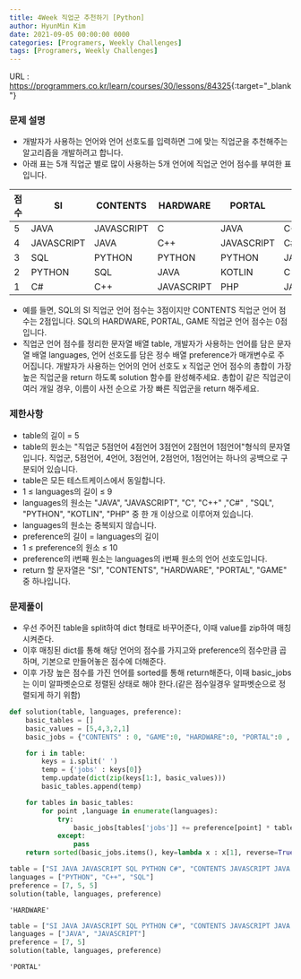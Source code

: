 ```yaml
---
title: 4Week 직업군 추천하기 [Python]
author: HyunMin Kim
date: 2021-09-05 00:00:00 0000
categories: [Programers, Weekly Challenges]
tags: [Programers, Weekly Challenges]
---
```


URL : <https://programmers.co.kr/learn/courses/30/lessons/84325>{:target="_blank"}

### 문제 설명
- 개발자가 사용하는 언어와 언어 선호도를 입력하면 그에 맞는 직업군을 추천해주는 알고리즘을 개발하려고 합니다.
- 아래 표는 5개 직업군 별로 많이 사용하는 5개 언어에 직업군 언어 점수를 부여한 표입니다.

|점수|	SI|	CONTENTS|	HARDWARE|	PORTAL|	GAME|
|---|---|---|---|---|---|
|5|JAVA|	JAVASCRIPT|	C|	JAVA|	C++|
|4|JAVASCRIPT|	JAVA|	C++|	JAVASCRIPT|	C#|
|3|SQL	|PYTHON|	PYTHON|	PYTHON|	JAVASCRIPT|
|2|PYTHON	|SQL	|JAVA	|KOTLIN|	C|
|1|C#|	C++	|JAVASCRIPT	|PHP|	JAVA|

- 예를 들면, SQL의 SI 직업군 언어 점수는 3점이지만 CONTENTS 직업군 언어 점수는 2점입니다. SQL의 HARDWARE, PORTAL, GAME 직업군 언어 점수는 0점입니다.
- 직업군 언어 점수를 정리한 문자열 배열 table, 개발자가 사용하는 언어를 담은 문자열 배열 languages, 언어 선호도를 담은 정수 배열 preference가 매개변수로 주어집니다. 개발자가 사용하는 언어의 언어 선호도 x 직업군 언어 점수의 총합이 가장 높은 직업군을 return 하도록 solution 함수를 완성해주세요. 총합이 같은 직업군이 여러 개일 경우, 이름이 사전 순으로 가장 빠른 직업군을 return 해주세요.

### 제한사항
- table의 길이 = 5
- table의 원소는 "직업군 5점언어 4점언어 3점언어 2점언어 1점언어"형식의 문자열입니다. 직업군, 5점언어, 4언어, 3점언어, 2점언어, 1점언어는 하나의 공백으로 구분되어 있습니다.
- table은 모든 테스트케이스에서 동일합니다.
- 1 ≤ languages의 길이 ≤ 9
- languages의 원소는 "JAVA", "JAVASCRIPT", "C", "C++" ,"C#" , "SQL", "PYTHON", "KOTLIN", "PHP" 중 한 개 이상으로 이루어져 있습니다.
- languages의 원소는 중복되지 않습니다.
- preference의 길이 = languages의 길이
- 1 ≤ preference의 원소 ≤ 10
- preference의 i번째 원소는 languages의 i번째 원소의 언어 선호도입니다.
- return 할 문자열은 "SI", "CONTENTS", "HARDWARE", "PORTAL", "GAME" 중 하나입니다.

### 문제풀이
- 우선 주어진 table을 split하여 dict 형태로 바꾸어준다, 이때 value를 zip하여 매칭시켜준다.
- 이후 매칭된 dict를 통해 해당 언어의 점수를 가지고와 preference의 점수만큼 곱하며, 기본으로 만들어놓은 점수에 더해준다.
- 이후 가장 높은 점수를 가진 언어를 sorted를 통해 return해준다, 이때 basic_jobs는 이미 알파벳순으로 정렬된 상태로 해야 한다.(같은 점수일경우 알파벳순으로 정렬되게 하기 위함)


```python
def solution(table, languages, preference):
    basic_tables = []
    basic_values = [5,4,3,2,1]
    basic_jobs = {"CONTENTS" : 0, "GAME":0, "HARDWARE":0, "PORTAL":0 , "SI" : 0}

    for i in table:
        keys = i.split(' ')
        temp = {'jobs' : keys[0]}
        temp.update(dict(zip(keys[1:], basic_values)))
        basic_tables.append(temp)

    for tables in basic_tables:
        for point ,language in enumerate(languages):
            try:
                basic_jobs[tables['jobs']] += preference[point] * tables[language]
            except:
                pass
    return sorted(basic_jobs.items(), key=lambda x : x[1], reverse=True)[0][0]
```


```python
table = ["SI JAVA JAVASCRIPT SQL PYTHON C#", "CONTENTS JAVASCRIPT JAVA PYTHON SQL C++", "HARDWARE C C++ PYTHON JAVA JAVASCRIPT", "PORTAL JAVA JAVASCRIPT PYTHON KOTLIN PHP", "GAME C++ C# JAVASCRIPT C JAVA"]
languages = ["PYTHON", "C++", "SQL"]	
preference = [7, 5, 5]
solution(table, languages, preference)
```




    'HARDWARE'




```python
table = ["SI JAVA JAVASCRIPT SQL PYTHON C#", "CONTENTS JAVASCRIPT JAVA PYTHON SQL C++", "HARDWARE C C++ PYTHON JAVA JAVASCRIPT", "PORTAL JAVA JAVASCRIPT PYTHON KOTLIN PHP", "GAME C++ C# JAVASCRIPT C JAVA"]
languages = ["JAVA", "JAVASCRIPT"]
preference = [7, 5]
solution(table, languages, preference)
```




    'PORTAL'


